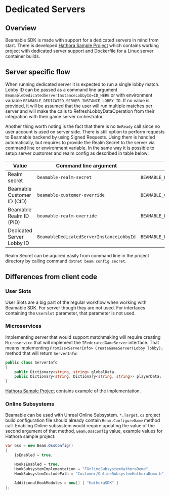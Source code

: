 <style>
img[src*='#center'] { 
    display: block;
    margin: auto;
}
</style>

# Dedicated Servers

## Overview

Beamable SDK is made with support for a dedicated servers in mind from start. There is developed [Hathora Sample Project](../samples/hathora-demo.md) which contains working project with dedicated server support and Dockerfile for a Linux server container builds.

## Server specific flow

When running dedicated server it is expected to run a single lobby match. Lobby ID can be passed as a command line argument `BeamableDedicatedServerInstanceLobbyId=ID_HERE` or with environment variable `BEAMABLE_DEDICATED_SERVER_INSTANCE_LOBBY_ID`. If no value is provided, it will be assumed that the user will run multiple matches per server and will make the calls to RefreshLobbyDataOperation from their integration with their game server orchestrator.

Another thing worth noting is the fact that there is no `OnReady` call since no user account is used on server side. There is still option to perform requests to Beamable backend by using Signed Requests. Using them is handled automatically, but requires to provide the Realm Secret to the server via command line or environment variable. In the same way it is possible to setup server customer and realm config as described in table below:

| Value      | Command line argument      | Environment variable |
| ------------- | ------------- |-------------  |
| Realm secret | `beamable-realm-secret` | `BEAMABLE_REALM_SECRET` |
| Beamable Customer ID (CID) | `beamable-customer-override` | `BEAMABLE_CUSTOMER_OVERRIDE` |
| Beamable Realm ID (PID) | `beamable-realm-override` | `BEAMABLE_REALM_OVERRIDE` |
| Dedicated Server Lobby ID | `BeamableDedicatedServerInstanceLobbyId` | `BEAMABLE_DEDICATED_SERVER_INSTANCE_LOBBY_ID` |

Realm Secret can be aquired easily from command line in the project directory by calling command `dotnet beam config secret`.

## Differences from client code

### User Slots

User Slots are a big part of the regular workflow when working with Beamable SDK. For server though they are not used. For interfaces containing the `UserSlot` parameter, that parameter is not used.

### Microservices

Implementing server that would support matchmaking will require creating `Microservice` that will implement the `IFederatedGameServer` interface. That means implementing `Promise<ServerInfo> CreateGameServer(Lobby lobby);` method that will return `ServerInfo`:

```csharp
public class ServerInfo
{
    public Dictionary<string, string> globalData;
    public Dictionary<string, Dictionary<string, string>> playerData;
}
```

[Hathora Sample Project](../samples/hathora-demo.md) contains example of the implementation.

### Online Subsystems

Beamable can be used with Unreal Online Subsystem. `*.Target.cs` project build configuration file should already contain `Beam.ConfigureGame` method call. Enabling Online subsystem would require updating the value of the second argument of that method, `Beam.OssConfig` value, example values for Hathora sample project:

```csharp
var oss = new Beam.OssConfig()
{
    IsEnabled = true,

    HooksEnabled = true,
    HookSubsystemImplementation = "FOnlineSubsystemHathoraDemo",
    HookSubsystemIncludePath = "Customer/OnlineSubsystemHathoraDemo.h",

    AdditionalHookModules = new[] { "HathoraSDK" }
};
```